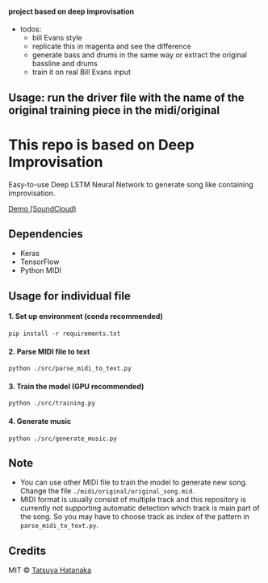 
#### project based on deep improvisation 
* todos:
  * bill Evans style
  * replicate this in magenta and see the difference 
  * generate bass and drums in the same way or extract the original bassline and drums 
  * train it on real Bill Evans input 

## Usage: run the driver file with the name of the original training piece in the midi/original

# This repo is based on Deep Improvisation

Easy-to-use Deep LSTM Neural Network to generate song like containing improvisation.

[Demo (SoundCloud)](https://soundcloud.com/tsyworks/sets/deep-improvisation)


## Dependencies

 - Keras
 - TensorFlow
 - Python MIDI

## Usage for individual file

  #### 1. Set up environment (conda recommended)

  ```
  pip install -r requirements.txt
  ```

  #### 2. Parse MIDI file to text

  ```
  python ./src/parse_midi_to_text.py
  ```

  #### 3. Train the model (GPU recommended)

  ```
  python ./src/training.py
  ```

  #### 4. Generate music

  ```
  python ./src/generate_music.py
  ```

## Note

 - You can use other MIDI file to train the model to generate new song. Change the file `./midi/original/original_song.mid`.
 - MIDI format is usually consist of multiple track and this repository is currently not supporting automatic detection which track is main part of the song. So you may have to choose track as index of the pattern in `parse_midi_to_text.py`.


## Credits 

MIT © [Tatsuya Hatanaka](https://github.com/tatsuyah)
